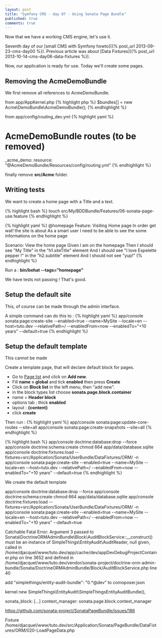```yaml
---
layout: post
title: "Symfony CMS - day 07 - Using Sonata Page Bundle"
published: true
comments: true
---
```


Now that we have a working CMS engine, let's use it.

Seventh day of our [small CMS with Symfony howto]({% post_url 2013-09-23-cms-day00 %}). Previous article was about [Data Fixtures]({% post_url 2013-10-14-cms-day06-data-fixtures %}).

Now, our application is ready for use. Today we'll create some pages.

## Removing the AcmeDemoBundle

We first remove all references to AcmeDemoBundle.

from app/AppKernel.php
{% highlight php %}
    $bundles[] = new Acme\DemoBundle\AcmeDemoBundle();
{% endhighlight %}

from app/config/routing_dev.yml
{% highlight yaml %}
# AcmeDemoBundle routes (to be removed)
_acme_demo:
    resource: "@AcmeDemoBundle/Resources/config/routing.yml"
{% endhighlight %}

finally remove **src/Acme** folder.

## Writing tests

We want to create a home page with a Title and a text.

{% highlight bash %}
touch src/My/BDDBundle/Features/06-sonata-page-use.feature
{% endhighlight %}

{% highlight yaml %}
@homepage
Feature: Visiting Home page
  In order get wat! the site is about
  As a smart user
  I need to be able to see the some informations on the home page

  Scenario: View the home page
    Given I am on the homepage
    Then I should see "My Title" in the "h1.siteTitle" element
    And I should see "I love Espelette pepper !" in the "h2.subtitle" element
    And I should not see "yup!"
{% endhighlight %}

Run a : **bin/behat --tags="homepage"**

We have tests not passing ! That's good.

## Setup the default site

This, of course can be made through the admin interface.

A simple command can do this to :
{% highlight yaml %}
app/console sonata:page:create-site --enabled=true --name=MySite --locale=en --host=tuto.dev --relativePath=/ --enabledFrom=now --enabledTo="+10 years" --default=true
{% endhighlight %}

## Setup the default template

This cannot be made

Create a template page, that will declare default block for pages.

 - Go to [Page list](https://tuto.dev/app_dev.php/admin/sonata/page/page/list) and click on **Add new**.
 - Fill **name = global** and tick **enabled** then press **Create**
 - Click on **Block list** in the left menu, then "add new".
 - in the block types list choose **sonata.page.block.container**
 - name = **Header block**
 - options tab : thick **enabled**
 - layout : **{content}**
 - click **create**






Then run :
{% highlight yaml %}
app/console sonata:page:update-core-routes --site=all
app/console sonata:page:create-snapshots --site=all
{% endhighlight %}




{% highlight bash %}
app/console doctrine:database:drop --force
app/console doctrine:schema:create
chmod 664 app/data/database.sqlite
app/console doctrine:fixtures:load --fixtures=src/Application/Sonata/UserBundle/DataFixtures/ORM/ -n
app/console sonata:page:create-site --enabled=true --name=MySite --locale=en --host=tuto.dev --relativePath=/ --enabledFrom=now --enabledTo="+10 years" --default=true
{% endhighlight %}


We create the default template





app/console doctrine:database:drop --force
app/console doctrine:schema:create
chmod 664 app/data/database.sqlite
app/console doctrine:fixtures:load --fixtures=src/Application/Sonata/UserBundle/DataFixtures/ORM/ -n
app/console sonata:page:create-site --enabled=true --name=MySite --locale=en --host=tuto.dev --relativePath=/ --enabledFrom=now --enabledTo="+10 years" --default=true







Catchable Fatal Error: Argument 3 passed to Sonata\DoctrineORMAdminBundle\Block\AuditBlockService::__construct() must be an instance of SimpleThings\EntityAudit\AuditReader, null given, called in /home/djacquel/www/tuto.dev/app/cache/dev/appDevDebugProjectContainer.php on line 3652 and defined in /home/djacquel/www/tuto.dev/vendor/sonata-project/doctrine-orm-admin-bundle/Sonata/DoctrineORMAdminBundle/Block/AuditBlockService.php line 40

add "simplethings/entity-audit-bundle": "0.*@dev" to comoposer.json


kernel
new SimpleThings\EntityAudit\SimpleThingsEntityAuditBundle(),

sonata_block:
[...]
    context_manager: sonata.page.block.context_manager

https://github.com/sonata-project/SonataPageBundle/issues/186



Fixture
/home/djacquel/www/tuto.dev/src/Application/Sonata/PageBundle/DataFixtures/ORM/020-LoadPageData.php





